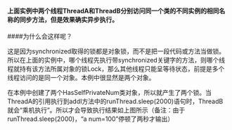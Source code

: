 #### 上面实例中两个线程ThreadA和ThreadB分别访问同一个类的不同实例的相同名称的同步方法，但是效果确实异步执行。

####为什么会这样呢？

这是因为synchronized取得的锁都是对象锁，而不是把一段代码或方法当做锁。所以在上面的实例中，哪个线程先执行带synchronized关键字的方法，则哪个线程就持有该方法所属对象的锁Lock，那么其他线程只能呈等待状态，前提是多个线程访问的是同一个对象。本例中很显然是两个对象。

在本例中创建了两个HasSelfPrivateNum类对象，所以就产生了两个锁。当ThreadA的引用执行到addI方法中的runThread.sleep(2000)语句时，ThreadB就会“乘机执行”。所以才会导致执行结果如上图所示（备注：由于runThread.sleep(2000)，“a num=100”停顿了两秒才输出）

